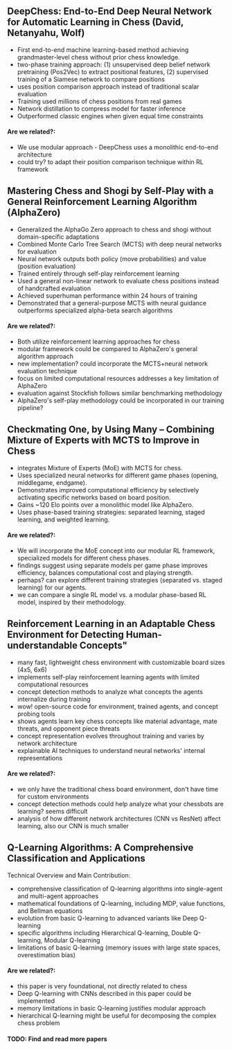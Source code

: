 ## DeepChess: End-to-End Deep Neural Network for Automatic Learning in Chess (David, Netanyahu, Wolf)

- First end-to-end machine learning-based method achieving grandmaster-level chess without prior chess knowledge.
- two-phase training approach: (1) unsupervised deep belief network pretraining (Pos2Vec) to extract positional features, (2) supervised training of a Siamese network to compare positions
- uses position comparison approach instead of traditional scalar evaluation
- Training used millions of chess positions from real games
- Network distillation to compress model for faster inference
- Outperformed classic engines when given equal time constraints

#### Are we related?:
- We use modular approach - DeepChess uses a monolithic end-to-end architecture
- could try? to adapt their position comparison technique within RL framework

## Mastering Chess and Shogi by Self-Play with a General Reinforcement Learning Algorithm (AlphaZero)

- Generalized the AlphaGo Zero approach to chess and shogi without domain-specific adaptations
- Combined Monte Carlo Tree Search (MCTS) with deep neural networks for evaluation
- Neural network outputs both policy (move probabilities) and value (position evaluation)
- Trained entirely through self-play reinforcement learning
- Used a general non-linear network to evaluate chess positions instead of handcrafted evaluation
- Achieved superhuman performance within 24 hours of training
- Demonstrated that a general-purpose MCTS with neural guidance outperforms specialized alpha-beta search algorithms

#### Are we related?:
- Both utilize reinforcement learning approaches for chess
- modular framework could be compared to AlphaZero's general algorithm approach
- new implementation? could incorporate the MCTS+neural network evaluation technique
- focus on limited computational resources addresses a key limitation of AlphaZero
- evaluation against Stockfish follows similar benchmarking methodology
- AlphaZero's self-play methodology could be incorporated in our training pipeline?

## Checkmating One, by Using Many – Combining Mixture of Experts with MCTS to Improve in Chess

- integrates Mixture of Experts (MoE) with MCTS for chess.
- Uses specialized neural networks for different game phases (opening, middlegame, endgame).
- Demonstrates improved computational efficiency by selectively activating specific networks based on board position.
- Gains ~120 Elo points over a monolithic model like AlphaZero.
- Uses phase-based training strategies: separated learning, staged learning, and weighted learning.

#### Are we related?:
- We will incorporate the MoE concept into our modular RL framework,  specialized models for different chess phases.
- findings suggest using separate models per game phase improves efficiency, balances computational cost and playing strength.
- perhaps? can explore different training strategies (separated vs. staged learning) for our agents.
- we can compare a single RL model vs. a modular phase-based RL model, inspired by their methodology.

## Reinforcement Learning in an Adaptable Chess Environment for Detecting Human-understandable Concepts"

- many fast, lightweight chess environment with customizable board sizes (4x5, 6x6)
- implements self-play reinforcement learning agents with limited computational resources
- concept detection methods to analyze what concepts the agents internalize during training
- wow! open-source code for environment, trained agents, and concept probing tools
- shows agents learn key chess concepts like material advantage, mate threats, and opponent piece threats
- concept representation evolves throughout training and varies by network architecture
- explainable AI techniques to understand neural networks' internal representations

#### Are we related?:
- we only have the traditional chess board environment, don't have time for custom environments
- concept detection methods could help analyze what your chessbots are learning? seems difficult
- analysis of how different network architectures (CNN vs ResNet) affect learning, also our CNN is much smaller

## Q-Learning Algorithms: A Comprehensive Classification and Applications
Technical Overview and Main Contribution:

- comprehensive classification of Q-learning algorithms into single-agent and multi-agent approaches
- mathematical foundations of Q-learning, including MDP, value functions, and Bellman equations
-  evolution from basic Q-learning to advanced variants like Deep Q-learning
- specific algorithms including Hierarchical Q-learning, Double Q-learning, Modular Q-learning
- limitations of basic Q-learning (memory issues with large state spaces, overestimation bias)

#### Are we related?:
- this paper is very foundational, not directly related to chess
- Deep Q-learning with CNNs described in this paper could be implemented 
- memory limitations in basic Q-learning justifies modular approach
- hierarchical Q-learning might be useful for decomposing the complex chess problem

#### TODO: Find and read more papers